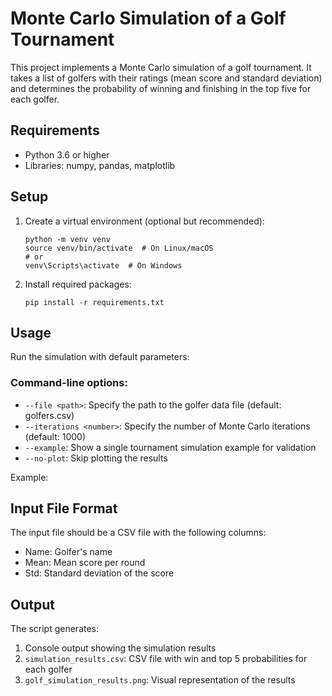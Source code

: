# Monte Carlo Simulation of a Golf Tournament

This project implements a Monte Carlo simulation of a golf tournament. It takes a list of golfers with their ratings (mean score and standard deviation) and determines the probability of winning and finishing in the top five for each golfer.

## Requirements

- Python 3.6 or higher
- Libraries: numpy, pandas, matplotlib

## Setup

1. Create a virtual environment (optional but recommended):
   ```
   python -m venv venv
   source venv/bin/activate  # On Linux/macOS
   # or
   venv\Scripts\activate  # On Windows
   ```

2. Install required packages:
   ```
   pip install -r requirements.txt
   ```

## Usage

Run the simulation with default parameters:

### Command-line options:

- `--file <path>`: Specify the path to the golfer data file (default: golfers.csv)
- `--iterations <number>`: Specify the number of Monte Carlo iterations (default: 1000)
- `--example`: Show a single tournament simulation example for validation
- `--no-plot`: Skip plotting the results

Example:


## Input File Format

The input file should be a CSV file with the following columns:
- Name: Golfer's name
- Mean: Mean score per round
- Std: Standard deviation of the score

## Output

The script generates:
1. Console output showing the simulation results
2. `simulation_results.csv`: CSV file with win and top 5 probabilities for each golfer
3. `golf_simulation_results.png`: Visual representation of the results